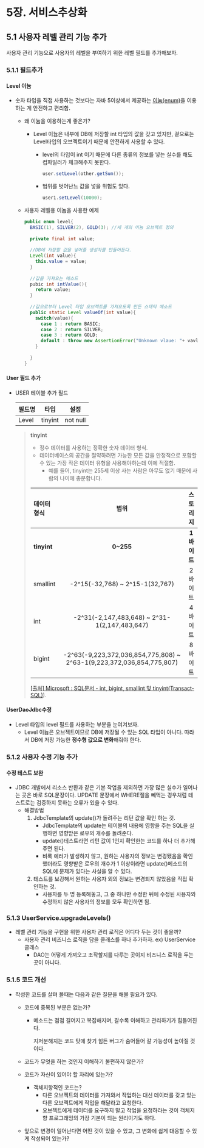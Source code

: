 # 5장. 서비스추상화

## 5.1 사용자 레벨 관리 기능 추가

사용자 관리 기능으로  사용자의 레벨을 부여하기 위한 레벨 필드를 추가해보자.

### 5.1.1 필드추가

#### Level  이늄

- 숫자 타입을 직접 사용하는 것보다는 자바 5이상에서 제공하는 [이늄(enum)](http://www.google.co.kr)을 이용하는 게 안전하고 편리함.

  - 왜 이늄을 이용하는게 좋은가?

    - Level 이늄은 내부에 DB에 저장할 int 타입의 값을 갖고 있지만, 겉으로는 Level타입의 오브젝트이기 때문에 안전하게 사용할 수 있다.

      - level의 타입이 int 이기 때문에 다른 종류의 정보를 넣는 실수를 해도 컴파일러가 체크해주지 못한다.

        ```java
        user.setLevel(other.getSum());
        ```

        

      - 범위를 벗어난느 값을 넣을 위험도 있다.

        ```java
        user1.setLevel(10000);
        ```

  - 사용자 레벨용 이뇸을 사용한  예제

    ```java
    public enum level{
      BASIC(1), SILVER(2), GOLD(3); //세 개의 이늄 오브젝트 정의
      
      private final int value;
      
      //DB에 저장할 값을 넣어줄 생성자를 만들어둔다.
      Level(int value){
        this.value = value;
      }
      
      //값을 가져오는 메소드
      pubic int intValue(){
        return value;
      }
      
      //값으로부터 Level 타입 오브젝트를 가져오도록 만든 스태틱 메소드
      public static Level valueOf(int value){
        switch(value){
          case 1 : return BASIC;
          case 2 : return SILVER;
          case 3 : return GOLD;
          default : throw new AssertionError("Unknown vlaue: "+ vavlue);
        }
        
      }
    }
    ```

    

#### User  필드 추가

- USER 테이블 추가 필드

  | 필드명 | 타입    | 설정     |
  | ------ | ------- | -------- |
  | Level  | tinyint | not null |

  > **tinyint**
  >
  > - 정수 데이터를 사용하는 정확한 숫자 데이터 형식.
  > - 데이터베이스의 공간을 절약하려면 가능한 모든 값을 안정적으로 포함할 수 있는 가장 작은 데이터 유형을 사용해야하는데 이에 적절함.
  >   - 예를 들어, tinyint는 255세 이상 사는 사람은 아무도 없기 때문에 사람의 나이에 충분합니다.
  >
  > | 데이터 형식 |                             범위                             |  스토리지   |
  > | :---------- | :----------------------------------------------------------: | :---------: |
  > | **tinyint** |                          **0~255**                           | **1바이트** |
  > | smallint    |               -2^15(-32,768) ~ 2^15-1(32,767)                |   2바이트   |
  > | int         |        -2^31(-2,147,483,648) ~ 2^31-1(2,147,483,647)         |   4바이트   |
  > | bigint      | -2^63(-9,223,372,036,854,775,808) ~ 2^63-1(9,223,372,036,854,775,807) |   8바이트   |
  >
  > [[출처] Microsoft : SQL문서 - int, bigint, smallint 및 tinyint(Transact-SQL)]([https://learn.microsoft.com/ko-kr/sql/t-sql/data-types/int-bigint-smallint-and-tinyint-transact-sql?view=sql-server-ver16)).

#### UserDaoJdbc수정

- Level 타입의 level 필드를 사용하는 부분을 눈여겨보자.
  - Level 이늄은 오브젝트이므로 DB에 저장될 수 있는 SQL 타입이 아니다. 따라서 DB에 저장 가능한 **정수형 값으로 변화**해줘야 한다.

### 	5.1.2 사용자 수정 기능 추가

#### 수정 테스트 보완

- JDBC 개발에서 리소스 반환과 같은 기본 작업을 제외하면 가장 많은 실수가 일어나는 곳은 바로 SQL문장이다.  UPDATE 문장에서 WHERE절을 빼먹는 경우처럼 테스트로는 검증하지 못하는 오류가 있을 수 있다.
  - 해결방법
    1. JdbcTemplate의 update()가 돌려주는 리턴 값을 확인 하는 것.
       - JdbcTemplate의 update는 테이블의 내용에 영향을 주는 SQL을 실행하면 영향받은 로우의 개수를 돌려준다.
       - update()테스트라면 리턴 값이 1인지 확인한는 코드를 하나 더 추가해주면 된다.
       - 비록 에러가 발생하지 않고, 원하는 사용자의 정보는 변경됐음을 확인했더라도 영향받은 로우의 개수가 1 이상이라면 update()메소드의 SQL에 문제가 있다는 사실을 알 수  있다.
    2. 테스트를 보강해서 원하는 사용자 외의 정보는 변경되지 않았음을 직접 확인하는 것.
       - 사용자를 두 명 등록해놓고, 그 중 하나만 수정한 뒤에 수정된 사용자와 수정하지 않은 사용자의 정보를 모두 확인하면 됨.

### 5.1.3 UserService.upgradeLevels()

- 레벨 관리 기능을 구현을 위한 사용자 관리 로직은 어디다 두는 것이 좋을까?
  - 사용자 관리 비즈니스 로직을 담을 클래스를 하나 추가하자. ex) UserService 클래스
    - DAO는 어떻게 가져오고 조작할지를 다루는 곳이지 비즈니스 로직을 두는 곳이 아니다.

### 5.1.5 코드 개선

- 작성한 코드를 살펴 볼때는 다음과 같은 질문을 해볼 필요가 있다.

  - 코드에 중복된 부분은 없는가?

    - 메소드는 점점 길어지고 복잡해지며,  갈수록 이해하고 관리하기가 힘들어진다.

      지저분해지는 코드 탓에 찾기 힘든 버그가 숨어들어 갈 가능성이 높아질 것이다.

  - 코드가 무엇을 하는 것인지 이해하기 불편하지 않은가?

  - 코드가 자신이 있어야 할 자리에 있는가?

    - 객체지향적인 코드는?
      - 다른 오브젝트의 데이터를 가져와서 작업하는 대신 데이터를 갖고 있는 다른 오브젝트에게 작업을 해달라고 요청한다. 
      - 오브젝트에게 데이터를 요구하지 말고 작업을 요청하라는 것이 객체지향 프로그래밍의 가장 기본이 되는 원리이기도 하다.

  - 앞으로 변경이 일어난다면 어떤 것이 있을 수 있고, 그 변화에 쉽게 대응할 수 있게 작성되어 있는가?


